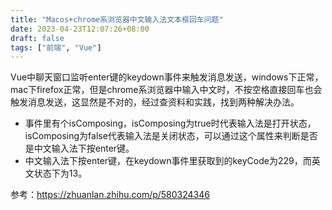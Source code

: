 ```yaml
---
title: "Macos+chrome系浏览器中文输入法文本框回车问题"
date: 2023-04-23T12:07:26+08:00
draft: false
tags: ["前端", "Vue"]
---
```


Vue中聊天窗口监听enter键的keydown事件来触发消息发送，windows下正常，mac下firefox正常，但是chrome系浏览器中输入中文时，不按空格直接回车也会触发消息发送，这显然是不对的，经过查资料和实践，找到两种解决办法。

- 事件里有个isComposing，isComposing为true时代表输入法是打开状态，isComposing为false代表输入法是关闭状态，可以通过这个属性来判断是否是中文输入法下按enter键。
- 中文输入法下按enter键，在keydown事件里获取到的keyCode为229，而英文状态下为13。

参考：https://zhuanlan.zhihu.com/p/580324346